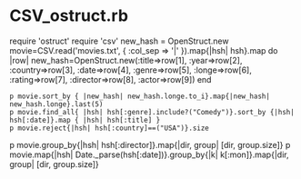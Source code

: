 # CSV_ostruct.rb
require 'ostruct'
require 'csv'
new_hash = OpenStruct.new
movie=CSV.read('movies.txt', { :col_sep => '|' }).map{|hsh| hsh}.map do |row| 
	new_hash=OpenStruct.new(:title=>row[1], :year=>row[2], :country=>row[3], :date=>row[4], :genre=>row[5], :longe=>row[6], :rating=>row[7], :director=>row[8], :actor=>row[9])
end
 
 	p movie.sort_by { |new_hash| new_hash.longe.to_i}.map{|new_hash| new_hash.longe}.last(5) 
	p movie.find_all{ |hsh| hsh[:genre].include?("Comedy")}.sort_by {|hsh| hsh[:date]}.map { |hsh| hsh[:title] } 
	p movie.reject{|hsh| hsh[:country]==("USA")}.size 
  p movie.group_by{|hsh| hsh[:director]}.map{|dir, group| [dir, group.size]}
  p movie.map{|hsh| Date._parse(hsh[:date])}.group_by{|k| k[:mon]}.map{|dir, group| [dir, group.size]}
    
